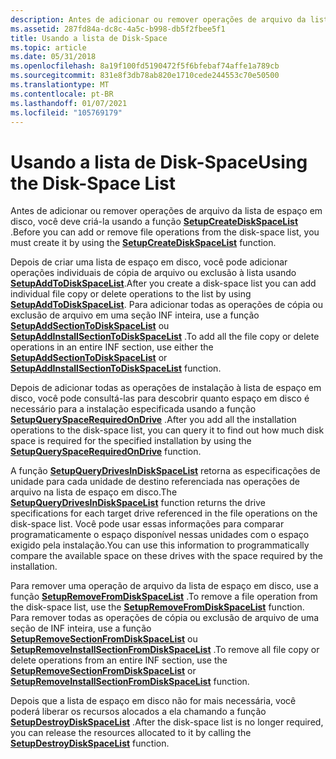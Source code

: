 ```yaml
---
description: Antes de adicionar ou remover operações de arquivo da lista de espaço em disco, você deve criá-la usando a função SetupCreateDiskSpaceList.
ms.assetid: 287fd84a-dc8c-4a5c-b998-db5f2fbee5f1
title: Usando a lista de Disk-Space
ms.topic: article
ms.date: 05/31/2018
ms.openlocfilehash: 8a19f100fd5190472f5f6bfebaf74affe1a789cb
ms.sourcegitcommit: 831e8f3db78ab820e1710cede244553c70e50500
ms.translationtype: MT
ms.contentlocale: pt-BR
ms.lasthandoff: 01/07/2021
ms.locfileid: "105769179"
---
```

# <a name="using-the-disk-space-list"></a><span data-ttu-id="29e50-103">Usando a lista de Disk-Space</span><span class="sxs-lookup"><span data-stu-id="29e50-103">Using the Disk-Space List</span></span>

<span data-ttu-id="29e50-104">Antes de adicionar ou remover operações de arquivo da lista de espaço em disco, você deve criá-la usando a função [**SetupCreateDiskSpaceList**](/windows/desktop/api/Setupapi/nf-setupapi-setupcreatediskspacelista) .</span><span class="sxs-lookup"><span data-stu-id="29e50-104">Before you can add or remove file operations from the disk-space list, you must create it by using the [**SetupCreateDiskSpaceList**](/windows/desktop/api/Setupapi/nf-setupapi-setupcreatediskspacelista) function.</span></span>

<span data-ttu-id="29e50-105">Depois de criar uma lista de espaço em disco, você pode adicionar operações individuais de cópia de arquivo ou exclusão à lista usando [**SetupAddToDiskSpaceList**](/windows/desktop/api/Setupapi/nf-setupapi-setupaddtodiskspacelista).</span><span class="sxs-lookup"><span data-stu-id="29e50-105">After you create a disk-space list you can add individual file copy or delete operations to the list by using [**SetupAddToDiskSpaceList**](/windows/desktop/api/Setupapi/nf-setupapi-setupaddtodiskspacelista).</span></span> <span data-ttu-id="29e50-106">Para adicionar todas as operações de cópia ou exclusão de arquivo em uma seção INF inteira, use a função [**SetupAddSectionToDiskSpaceList**](/windows/desktop/api/Setupapi/nf-setupapi-setupaddsectiontodiskspacelista) ou [**SetupAddInstallSectionToDiskSpaceList**](/windows/desktop/api/Setupapi/nf-setupapi-setupaddinstallsectiontodiskspacelista) .</span><span class="sxs-lookup"><span data-stu-id="29e50-106">To add all the file copy or delete operations in an entire INF section, use either the [**SetupAddSectionToDiskSpaceList**](/windows/desktop/api/Setupapi/nf-setupapi-setupaddsectiontodiskspacelista) or [**SetupAddInstallSectionToDiskSpaceList**](/windows/desktop/api/Setupapi/nf-setupapi-setupaddinstallsectiontodiskspacelista) function.</span></span>

<span data-ttu-id="29e50-107">Depois de adicionar todas as operações de instalação à lista de espaço em disco, você pode consultá-las para descobrir quanto espaço em disco é necessário para a instalação especificada usando a função [**SetupQuerySpaceRequiredOnDrive**](/windows/desktop/api/Setupapi/nf-setupapi-setupqueryspacerequiredondrivea) .</span><span class="sxs-lookup"><span data-stu-id="29e50-107">After you add all the installation operations to the disk-space list, you can query it to find out how much disk space is required for the specified installation by using the [**SetupQuerySpaceRequiredOnDrive**](/windows/desktop/api/Setupapi/nf-setupapi-setupqueryspacerequiredondrivea) function.</span></span>

<span data-ttu-id="29e50-108">A função [**SetupQueryDrivesInDiskSpaceList**](/windows/desktop/api/Setupapi/nf-setupapi-setupquerydrivesindiskspacelista) retorna as especificações de unidade para cada unidade de destino referenciada nas operações de arquivo na lista de espaço em disco.</span><span class="sxs-lookup"><span data-stu-id="29e50-108">The [**SetupQueryDrivesInDiskSpaceList**](/windows/desktop/api/Setupapi/nf-setupapi-setupquerydrivesindiskspacelista) function returns the drive specifications for each target drive referenced in the file operations on the disk-space list.</span></span> <span data-ttu-id="29e50-109">Você pode usar essas informações para comparar programaticamente o espaço disponível nessas unidades com o espaço exigido pela instalação.</span><span class="sxs-lookup"><span data-stu-id="29e50-109">You can use this information to programmatically compare the available space on these drives with the space required by the installation.</span></span>

<span data-ttu-id="29e50-110">Para remover uma operação de arquivo da lista de espaço em disco, use a função [**SetupRemoveFromDiskSpaceList**](/windows/desktop/api/Setupapi/nf-setupapi-setupremovefromdiskspacelista) .</span><span class="sxs-lookup"><span data-stu-id="29e50-110">To remove a file operation from the disk-space list, use the [**SetupRemoveFromDiskSpaceList**](/windows/desktop/api/Setupapi/nf-setupapi-setupremovefromdiskspacelista) function.</span></span> <span data-ttu-id="29e50-111">Para remover todas as operações de cópia ou exclusão de arquivo de uma seção de INF inteira, use a função [**SetupRemoveSectionFromDiskSpaceList**](/windows/desktop/api/Setupapi/nf-setupapi-setupremovesectionfromdiskspacelista) ou [**SetupRemoveInstallSectionFromDiskSpaceList**](/windows/desktop/api/Setupapi/nf-setupapi-setupremoveinstallsectionfromdiskspacelista) .</span><span class="sxs-lookup"><span data-stu-id="29e50-111">To remove all file copy or delete operations from an entire INF section, use the [**SetupRemoveSectionFromDiskSpaceList**](/windows/desktop/api/Setupapi/nf-setupapi-setupremovesectionfromdiskspacelista) or [**SetupRemoveInstallSectionFromDiskSpaceList**](/windows/desktop/api/Setupapi/nf-setupapi-setupremoveinstallsectionfromdiskspacelista) function.</span></span>

<span data-ttu-id="29e50-112">Depois que a lista de espaço em disco não for mais necessária, você poderá liberar os recursos alocados a ela chamando a função [**SetupDestroyDiskSpaceList**](/windows/desktop/api/Setupapi/nf-setupapi-setupdestroydiskspacelist) .</span><span class="sxs-lookup"><span data-stu-id="29e50-112">After the disk-space list is no longer required, you can release the resources allocated to it by calling the [**SetupDestroyDiskSpaceList**](/windows/desktop/api/Setupapi/nf-setupapi-setupdestroydiskspacelist) function.</span></span>

 

 



